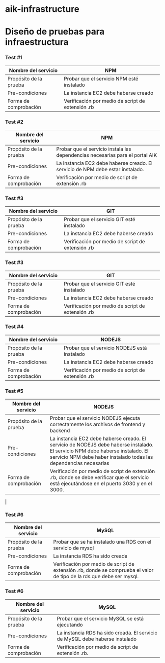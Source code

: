 # aik-infrastructure

# Diseño de pruebas para infraestructura

### Test #1

| Nombre del servicio | NPM |
| - | - |
| Propósito de la prueba | Probar que el servicio NPM esté instalado |
| Pre-condiciones | La instancia EC2 debe haberse creado |
| Forma de comprobación | Verificación por medio de script de extensión .rb |

### Test #2

| Nombre del servicio | NPM |
| - | - |
| Propósito de la prueba | Probar que el servicio instala las dependencias necesarias para el portal AIK |
| Pre-condiciones | La instancia EC2 debe haberse creado. El servicio de NPM debe estar instalado. |
| Forma de comprobación | Verificación por medio de script de extensión .rb |

### Test #3

| Nombre del servicio | GIT |
| - | - |
| Propósito de la prueba | Probar que el servicio GIT esté instalado |
| Pre-condiciones | La instancia EC2 debe haberse creado |
| Forma de comprobación | Verificación por medio de script de extensión .rb |

### Test #3

| Nombre del servicio | GIT |
| - | - |
| Propósito de la prueba | Probar que el servicio GIT esté instalado |
| Pre-condiciones | La instancia EC2 debe haberse creado |
| Forma de comprobación | Verificación por medio de script de extensión .rb |

### Test #4

| Nombre del servicio | NODEJS |
| - | - |
| Propósito de la prueba | Probar que el servicio NODEJS está instalado |
| Pre-condiciones | La instancia EC2 debe haberse creado |
| Forma de comprobación | Verificación por medio de script de extensión .rb |

### Test #5

| Nombre del servicio | NODEJS |
| - | - |
| Propósito de la prueba | Probar que el servicio NODEJS ejecuta correctamente los archivos de frontend y backend |
| Pre-condiciones | La instancia EC2 debe haberse creado. El servicio de NODEJS debe haberse instalado. El servicio NPM debe haberse instalado. El servicio NPM debe haber instalado todas las dependencias necesarias |
| Forma de comprobación | Verificación por medio de script de extensión .rb, donde se debe verificar que el servicio está ejecutándose en el puerto 3030 y en el 3000.
 |

### Test #6

| Nombre del servicio | MySQL |
| - | - |
| Propósito de la prueba | Probar que se ha instalado una RDS con el servicio de mysql |
| Pre-condiciones | La instancia RDS ha sido creada |
| Forma de comprobación | Verificación por medio de script de extensión .rb, donde se comprueba el valor de tipo de la rds que debe ser mysql. |

### Test #6

| Nombre del servicio | MySQL |
| - | - |
| Propósito de la prueba | Probar que el servicio MySQL se está ejecutando |
| Pre-condiciones | La instancia RDS ha sido creada. El servicio de MySQL debe haberse instalado |
| Forma de comprobación | Verificación por medio de script de extensión .rb. |
